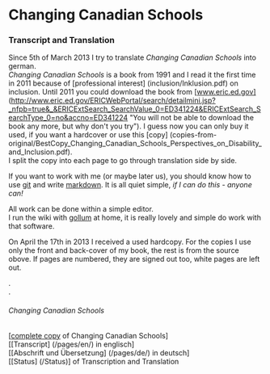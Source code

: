 # Changing Canadian Schools
### Transcript and Translation  
Since 5th of March 2013 I try to translate *Changing Canadian Schools* into german.  
*Changing Canadian Schools* is a book from 1991 and I read it the first time in 2011 because of [professional interest] (inclusion/Inklusion.pdf) on inclusion.
Until 2011 you could download the book from [www.eric.ed.gov] 
(http://www.eric.ed.gov/ERICWebPortal/search/detailmini.jsp?_nfpb=true&_&ERICExtSearch_SearchValue_0=ED341224&ERICExtSearch_SearchType_0=no&accno=ED341224 "You will not be able to download the book any more, but why don't you try"). I guess now you can only buy it used, if you want a hardcover or use this [copy] (copies-from-original/BestCopy_Changing_Canadian_Schools_Perspectives_on_Disability_and_Inclusion.pdf).   
I split the copy into each page to go through translation side by side.  

If you want to work with me (or maybe later us), you should know how to use [git](http://git-scm.com/) and write [markdown](http://daringfireball.net/projects/markdown/). It is all quiet simple, *if I can do this - anyone can!*

All work can be done within a simple editor.  
I run the wiki with [gollum](https://github.com/gollum/gollum/blob/master/README.md) at home, it is really lovely and simple do work with that software. 

On April the 17th in 2013 I received a used hardcopy. 
For the copies I use only the front and back-cover of my book, the rest is from the source obove. If pages are numbered, they are signed out too, white pages are left out.

.  
.  
###### Changing Canadian Schools

[[complete copy](/copies-from-original/BestCopy_Changing_Canadian_Schools_Perspectives_on_Disability_and_Inclusion.pdf) of Changing Canadian Schools]  
[[Transcript] (/pages/en/) in englisch]  
[[Abschrift und Übersetzung] (/pages/de/) in deutsch]  
[[Status] (/Status)] of Transcription and Translation
